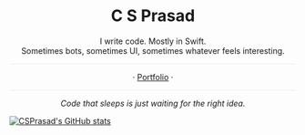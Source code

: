 <div align="center">

# C S Prasad

I write code. Mostly in Swift.  
Sometimes bots, sometimes UI, sometimes whatever feels interesting.

<hr style="border:none; height:1px; background-color:#eee;" />

· [Portfolio](https://csprasad.github.io) ·

<hr style="border:none; height:1px; background-color:#eee;" />

 _Code that sleeps is just waiting for the right idea._
 

</div>

[![CSPrasad's GitHub stats](https://github-readme-stats.vercel.app/api?username=csprasad&show_icons=true&theme=tokyonight&hide_rank=false)](https://github.com/anuraghazra/github-readme-stats)
